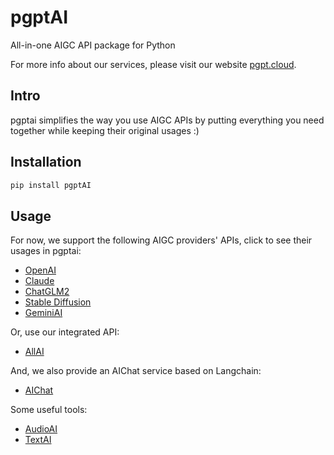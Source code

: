 # pgptAI
All-in-one AIGC API package for Python

For more info about our services, please visit our website [pgpt.cloud](https://www.pgpt.cloud/ ).

## Intro
pgptai simplifies the way you use AIGC APIs by putting everything you need together while keeping their original usages :)

## Installation
```bash
pip install pgptAI
```

## Usage
For now, we support the following AIGC providers' APIs, click to see their usages in pgptai:
* [OpenAI](docs/openai.md)
* [Claude](docs/claude.md)
* [ChatGLM2](docs/chatglm.md)
* [Stable Diffusion](docs/stablediffusion.md)
* [GeminiAI](docs/geminiai.md)

Or, use our integrated API:
* [AllAI](docs/allai.md)

And, we also provide an AIChat service based on Langchain:
* [AIChat](docs/aichat.md)

Some useful tools:  
* [AudioAI](docs/audioai.md)
* [TextAI](docs/textai.md)
